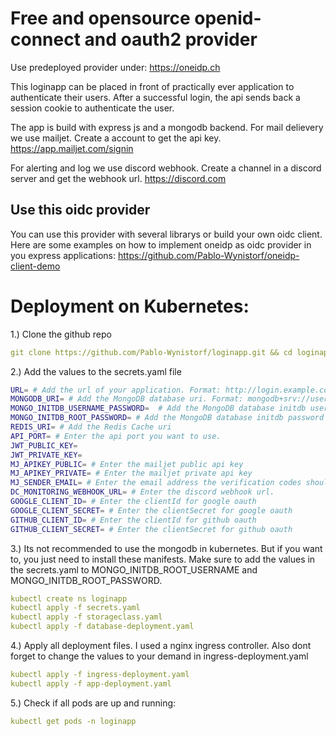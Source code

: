 # Free and opensource openid-connect and oauth2 provider

Use predeployed provider under: https://oneidp.ch

This loginapp can be placed in front of practically ever application to authenticate their users. After a successful login, the api sends back a session cookie to authenticate the user.

The app is build with express js and a mongodb backend. 
For mail delievery we use mailjet. Create a account to get the api key. https://app.mailjet.com/signin

For alerting and log we use discord webhook. Create a channel in a discord server and get the webhook url. https://discord.com

## Use this oidc provider
You can use this provider with several librarys or build your own oidc client.
Here are some examples on how to implement oneidp as oidc provider in you express applications:
https://github.com/Pablo-Wynistorf/oneidp-client-demo


# Deployment on Kubernetes:

1.) Clone the github repo

```yaml
git clone https://github.com/Pablo-Wynistorf/loginapp.git && cd loginapp
```
2.) Add the values to the secrets.yaml file

```bash
URL= # Add the url of your application. Format: http://login.example.com, https://login.example.com
MONGODB_URI= # Add the MongoDB database uri. Format: mongodb+srv://username:password@db-host.example.com, mongodb://username:password@db-host.example.com
MONGO_INITDB_USERNAME_PASSWORD=  # Add the MongoDB database initdb username
MONGO_INITDB_ROOT_PASSWORD= # Add the MongoDB database initdb password
REDIS_URI= # Add the Redis Cache uri
API_PORT= # Enter the api port you want to use. 
JWT_PUBLIC_KEY=
JWT_PRIVATE_KEY=
MJ_APIKEY_PUBLIC= # Enter the mailjet public api key
MJ_APIKEY_PRIVATE= # Enter the mailjet private api key
MJ_SENDER_EMAIL= # Enter the email address the verification codes should be sent from. You need to configure it in the mailjet dashboard. 
DC_MONITORING_WEBHOOK_URL= # Enter the discord webhook url.
GOOGLE_CLIENT_ID= # Enter the clientId for google oauth
GOOGLE_CLIENT_SECRET= # Enter the clientSecret for google oauth
GITHUB_CLIENT_ID= # Enter the clientId for github oauth
GITHUB_CLIENT_SECRET= # Enter the clientSecret for github oauth
```

3.) Its not recommended to use the mongodb in kubernetes. But if you want to, you just need to install these manifests. Make sure to add the values in the secrets.yaml to MONGO_INITDB_ROOT_USERNAME and MONGO_INITDB_ROOT_PASSWORD. 
```yaml
kubectl create ns loginapp
kubectl apply -f secrets.yaml
kubectl apply -f storageclass.yaml
kubectl apply -f database-deployment.yaml
```

4.) Apply all deployment files. 
I used a nginx ingress controller. Also dont forget to change the values to your demand in ingress-deployment.yaml

```yaml
kubectl apply -f ingress-deployment.yaml
kubectl apply -f app-deployment.yaml
```

5.) Check if all pods are up and running:

```yaml
kubectl get pods -n loginapp
```

